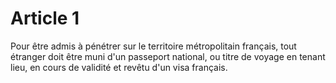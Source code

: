 # Article 1

Pour être admis à pénétrer sur le territoire métropolitain français, tout étranger doit être muni d'un passeport national, ou titre de voyage en tenant lieu, en cours de validité et revêtu d'un visa français.
